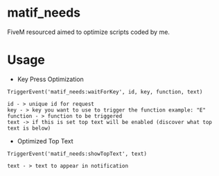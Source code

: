 # matif_needs
FiveM resourced aimed to optimize scripts coded by me.

# Usage

* Key Press Optimization

```
TriggerEvent('matif_needs:waitForKey', id, key, function, text)

id - > unique id for request
key - > key you want to use to trigger the function example: "E"
function - > function to be triggered
text -> if this is set top text will be enabled (discover what top text is below)
```

* Optimized Top Text



```
TriggerEvent('matif_needs:showTopText', text)

text - > text to appear in notification
```
